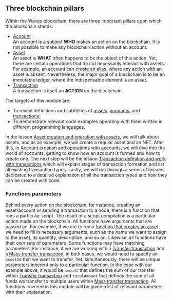 
## Three blockchain pillars ##

Within the Waves blockchain, there are three important pillars upon which the blockchain stands:
- [Account]()  
   An account is a subject **WHO** makes an action on the blockchain. It is not possible to make any blockchain action without an account. 
- [Asset]()  
    An asset is **WHAT** often happens to be the object of this action. Yet, there are certain operations that do not necessarily interact with assets. For example, an account can [create an alias](), where any action with an asset is absent. Nevertheless, the major goal of a blockchain is to be an immutable ledger, where the indispensable element is an asset. 
- [Transaction]()  
    A transaction is itself an **ACTION** on the blockchain. 

The targets of this module are:
- To reveal definitions and subtleties of [assets](), [accounts](), and [transactions]();
- To demonstrate relevant code examples operating with them written in different programming languages.

In the lesson [Asset creation and operation with assets](), we will talk about assets, and as an example, we will create a regular asset and an NFT. After this, in [Account creation and operations with accounts](), we will dive into the world of accounts, getting to know how an account is formed and how to create one. The next step will be the lesson [Transaction definition and work with transactions]() which will explain stages of transaction formation and list all existing transaction types. Lastly, we will run through a series of lessons dedicated to a detailed explanation of all the transaction types and how they can be created with code.

### Functions parameters ###

Behind every action on the blockchain, for instance, creating an asset/account or sending a transaction to a node, there is a function that runs a particular script. The result of a script compilation is a particular action made on the blockchain. All functions have arguments that are passed on. For example, if we are to run a [function that creates an asset](), we need to fill in necessary arguments, such as the name we want to assign to the asset, its quantity, description, and so on. Likewise, all functions have their own sets of parameters. Some functions may have matching parameters. For instance, if we are working with a [Transfer transaction]() and a [Mass transfer transaction](), in both cases, we would need to specify an `assetId` that we want to transfer. Yet, simultaneously, there will be unique parameters inherent only to a particular function. In the case with our example above, it would be `amount` that defines the sum of our transfer within [Transfer transaction]() and `totalAmount` that defines the sum of all funds we transfer to multiple users within [Mass transfer transaction](). All functions covered in this module will be given a list of relevant parameters with their explanation.